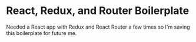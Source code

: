 # React, Redux, and Router Boilerplate
Needed a React app with Redux and React Router a few times so I'm saving this boilerplate for future me.

